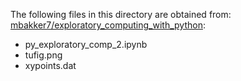 The following files in this directory are obtained from:
[mbakker7/exploratory_computing_with_python](https://github.com/mbakker7/exploratory_computing_with_python):
- py_exploratory_comp_2.ipynb
- tufig.png
- xypoints.dat
